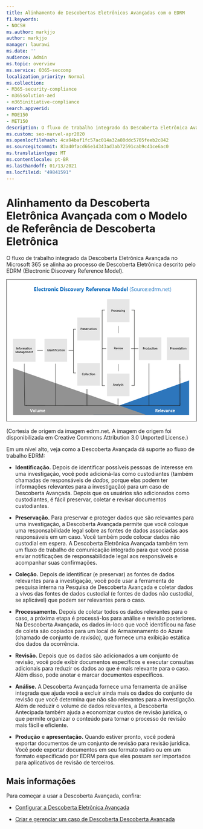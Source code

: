 ```yaml
---
title: Alinhamento de Descobertas Eletrônicos Avançadas com o EDRM
f1.keywords:
- NOCSH
ms.author: markjjo
author: markjjo
manager: laurawi
ms.date: ''
audience: Admin
ms.topic: overview
ms.service: O365-seccomp
localization_priority: Normal
ms.collection:
- M365-security-compliance
- m365solution-aed
- m365initiative-compliance
search.appverid:
- MOE150
- MET150
description: O fluxo de trabalho integrado da Descoberta Eletrônica Avançada no Microsoft 365 se alinha ao processo de Descoberta Eletrônica descrito pelo EDRM (Electronic Discovery Reference Model).
ms.custom: seo-marvel-apr2020
ms.openlocfilehash: 4ca94baf1fc57ac014a32a80ddc5705feeb2c842
ms.sourcegitcommit: 83a40facd66e14343ad3ab72591cab9c41ce6ac0
ms.translationtype: MT
ms.contentlocale: pt-BR
ms.lasthandoff: 01/13/2021
ms.locfileid: "49841591"
---
```

# <a name="advanced-ediscovery-alignment-with-the-electronic-discovery-reference-model"></a>Alinhamento da Descoberta Eletrônica Avançada com o Modelo de Referência de Descoberta Eletrônica

O fluxo de trabalho integrado da Descoberta Eletrônica Avançada no Microsoft 365 se alinha ao processo de Descoberta Eletrônica descrito pelo EDRM (Electronic Discovery Reference Model).

![O EDRM (Electronic Discovery Reference Model)](../media/EDRMv1.png)

(Cortesia de origem da imagem edrm.net. A imagem de origem foi disponibilizada em Creative Commons Attribution 3.0 Unported License.)

Em um nível alto, veja como a Descoberta Avançada dá suporte ao fluxo de trabalho EDRM:

- **Identificação.** Depois de identificar possíveis pessoas de interesse em uma investigação, você pode adicioná-las como custodiantes (também chamadas de responsáveis de *dados,* porque elas podem ter informações relevantes para a investigação) para um caso de Descoberta Avançada. Depois que os usuários são adicionados como custodiantes, é fácil preservar, coletar e revisar documentos custodiantes.

- **Preservação.** Para preservar e proteger dados que são relevantes para uma investigação, a Descoberta Avançada permite que você coloque uma responsabilidade legal sobre as fontes de dados associadas aos responsáveis em um caso. Você também pode colocar dados não custodial em espera. A Descoberta Eletrônica Avançada também tem um fluxo de trabalho de comunicação integrado para que você possa enviar notificações de responsabilidade legal aos responsáveis e acompanhar suas confirmações.

- **Coleção.** Depois de identificar (e preservar) as fontes de dados relevantes para a investigação, você pode usar a ferramenta de pesquisa interna na Pesquisa de Descoberta Avançada e coletar dados a vivos das fontes de dados custodial (e fontes de dados não custodial, se aplicável) que podem ser relevantes para o caso.

- **Processamento.** Depois de coletar todos os dados relevantes para o caso, a próxima etapa é processá-los para análise e revisão posteriores. Na Descoberta Avançada, os dados in-loco que você identificou na fase de coleta são copiados para um local de Armazenamento do Azure (chamado de conjunto de *revisão),* que fornece uma exibição estática dos dados da ocorrência. 

- **Revisão.** Depois que os dados são adicionados a um conjunto de revisão, você pode exibir documentos específicos e executar consultas adicionais para reduzir os dados ao que é mais relevante para o caso. Além disso, pode anotar e marcar documentos específicos.

- **Análise.** A Descoberta Avançada fornece uma ferramenta de análise integrada que ajuda você a excluir ainda mais os dados do conjunto de revisão que você determina que não são relevantes para a investigação. Além de reduzir o volume de dados relevantes, a Descoberta Antecipada também ajuda a economizar custos de revisão jurídica, o que permite organizar o conteúdo para tornar o processo de revisão mais fácil e eficiente.

- **Produção** e **apresentação.** Quando estiver pronto, você poderá exportar documentos de um conjunto de revisão para revisão jurídica. Você pode exportar documentos em seu formato nativo ou em um formato especificado por EDRM para que eles possam ser importados para aplicativos de revisão de terceiros.

## <a name="more-information"></a>Mais informações

Para começar a usar a Descoberta Avançada, confira:

- [Configurar a Descoberta Eletrônica Avançada](get-started-with-advanced-ediscovery.md)

- [Criar e gerenciar um caso de Descoberta Descoberta Avançada](create-and-manage-advanced-ediscoveryv2-case.md)